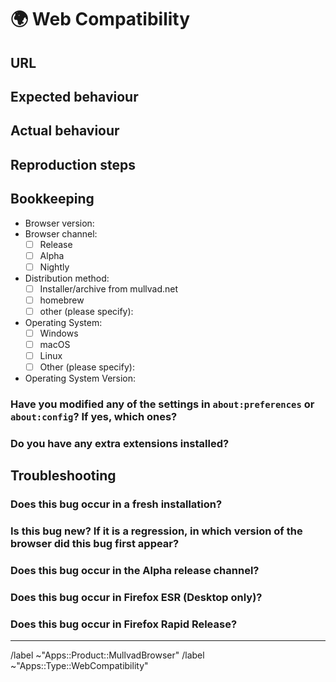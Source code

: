 # 🌍 Web Compatibility
<!--
Use this template to report websites which do not work properly in the browser.
The issue's title MUST provide a succinct description of the problem.

Some good (hypothetical) titles:
- Road signs do not render correctly on maps.foo.com
- Infinite CAPTCHA prompts on bar.nat
- Cannot login to baz.org
-->

## URL
<!-- Provide a link to the website -->

## Expected behaviour
<!--
Provide a description of the how the website is supposed to work
-->

## Actual behaviour
<!--
Provide a description of what actually occurs
-->

## Reproduction steps
<!--
Provide specific steps developers can follow to reproduce your issue
-->

## Bookkeeping
<!--
Please provide the following information:
-->

- Browser version:
- Browser channel:
  - [ ] Release
  - [ ] Alpha
  - [ ] Nightly
- Distribution method:
  - [ ] Installer/archive from mullvad.net
  - [ ] homebrew
  - [ ] other (please specify):
- Operating System:
  - [ ] Windows
  - [ ] macOS
  - [ ] Linux
  - [ ] Other (please specify):
- Operating System Version:

### Have you modified any of the settings in `about:preferences` or `about:config`? If yes, which ones?
<!--
If you changed any preference in about:config that aren't exposed in a UI,
could you try to see if you can reproduce without them? Generally speaking, such
changes are unsupported and bugs might be closed as invalid.
-->

### Do you have any extra extensions installed?
<!-- e.g. Firefox Multi-Account Containers, uBlock Origin, etc -->

## Troubleshooting
<!--
This is optional, but it will help to resolve your problem.
-->

### Does this bug occur in a fresh installation?

### Is this bug new? If it is a regression, in which version of the browser did this bug first appear?
<!--
Archived packages for past versions can be found here:
- https://archive.torproject.org/tor-package-archive
-->

### Does this bug occur in the Alpha release channel?
<!--
Sometimes bugs are fixed in the Alpha (development) channel but not in the Stable channel.
⚠️ However, the Alpha release channel is the development version and as such may be contain
critical bugs not present in the Stable release channel.

The latest Alpha can be found here:
- https://github.com/mullvad/mullvad-browser/releases?q=prerelease%3Atrue
-->

### Does this bug occur in Firefox ESR (Desktop only)?
<!--
Tor Browser is based on Firefox ESR, so any bugs present in this upstream project will likely
also be present in Tor Browser.
Firefox ESR is available for download here:
- https://www.mozilla.org/en-US/firefox/all/desktop-esr/
-->

### Does this bug occur in Firefox Rapid Release?
<!--
If the issue occurs in Firefox ESR, but does not occur in Firefox Rapid Release, we may be able
to identify and backport the patch which fixes it.

Firefox Rapid Release is available for download here:
- https://www.mozilla.org/en-US/firefox/new/

If the issue has been fixed in Firefox, do you know the Bugzilla issue number associated with the fix?
-->

<!-- Do not edit beneath this line <3 -->

---

/label ~"Apps::Product::MullvadBrowser"
/label ~"Apps::Type::WebCompatibility"
